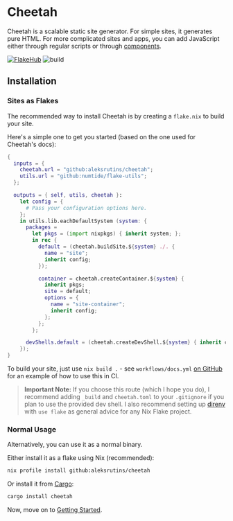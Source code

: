 <extends template="layouts/index.html"></extends>

# Cheetah
Cheetah is a scalable static site generator. For simple sites, it generates pure HTML. For more complicated sites and apps, you can add JavaScript either through regular scripts or through [components](components.html).

[![FlakeHub](https://img.shields.io/endpoint?url=https://flakehub.com/f/aleksrutins/cheetah/badge)](https://flakehub.com/flake/aleksrutins/cheetah)
![build](https://github.com/aleksrutins/cheetah/actions/workflows/build_nix.yml/badge.svg)


## Installation

### Sites as Flakes
The recommended way to install Cheetah is by creating a `flake.nix` to build your site.

Here's a simple one to get you started (based on the one used for Cheetah's docs):

```nix
{
  inputs = {
    cheetah.url = "github:aleksrutins/cheetah";
    utils.url = "github:numtide/flake-utils";
  };

  outputs = { self, utils, cheetah }:
    let config = {
      # Pass your configuration options here.
    };
    in utils.lib.eachDefaultSystem (system: {
      packages =
        let pkgs = (import nixpkgs) { inherit system; };
        in rec {
          default = (cheetah.buildSite.${system} ./. {
            name = "site";
            inherit config;
          });

          container = cheetah.createContainer.${system} {
            inherit pkgs;
            site = default;
            options = {
              name = "site-container";
              inherit config;
            };
          };
        };

      devShells.default = (cheetah.createDevShell.${system} { inherit config; });
    });
}

```

To build your site, just use `nix build .` - see `workflows/docs.yml` [on GitHub](https://github.com/aleksrutins/cheetah) for an example of how to use this in CI.

> **Important Note:** If you choose this route (which I hope you do), I recommend adding `_build` and `cheetah.toml` to your `.gitignore` if you plan to use the provided dev shell. I also recommend setting up [direnv](https://direnv.net/) with `use flake` as general advice for any Nix Flake project.

### Normal Usage
Alternatively, you can use it as a normal binary.

Either install it as a flake using Nix (recommended):
```sh
nix profile install github:aleksrutins/cheetah
```

Or install it from [Cargo](https://crates.io/crates/cheetah):
```sh
cargo install cheetah
```

Now, move on to [Getting Started](/getting-started.html).